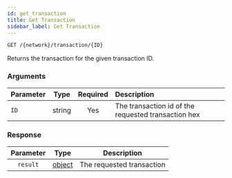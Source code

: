 ```yaml
---
id: get_transaction
title: Get Transaction
sidebar_label: Get Transaction
---
```


```bash title=ENDPOINT
GET /{network}/transaction/{ID}
```

Returns the transaction for the given transaction ID.

### Arguments

| Parameter       |  Type  | Required | Description                                         |
|:----------------|:------:|:--------:|:----------------------------------------------------|
| `ID` | string |   Yes    | The transaction id of the requested transaction hex |

### Response

| Parameter |                    Type                     |        Description        |
|:---------:|:-------------------------------------------:|:-------------------------:|
| `result`  | [object](../concepts/fundamentals/03_transactions.md) | The requested transaction |